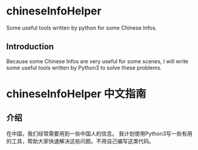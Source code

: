 # chineseInfoHelper
Some useful  tools written by python for some  Chinese Infos.
## Introduction 
Because some Chinese Infos are very useful for some scenes,
I will write some useful tools written by Python3 to solve these problems.


# chineseInfoHelper 中文指南
## 介绍
在中国，我们经常需要用到一些中国人的信息。
我计划使用Python3写一些有用的工具，帮助大家快速解决这些问题。不用自己编写这类代码。
